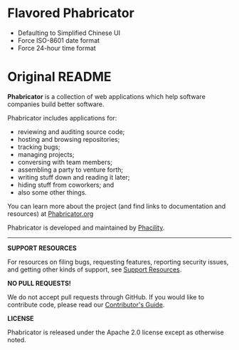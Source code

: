 # Flavored Phabricator

- Defaulting to Simplified Chinese UI
- Force ISO-8601 date format
- Force 24-hour time format

# Original README

**Phabricator** is a collection of web applications which help software companies build better software.

Phabricator includes applications for:

  - reviewing and auditing source code;
  - hosting and browsing repositories;
  - tracking bugs;
  - managing projects;
  - conversing with team members;
  - assembling a party to venture forth;
  - writing stuff down and reading it later;
  - hiding stuff from coworkers; and
  - also some other things.

You can learn more about the project (and find links to documentation and resources) at [Phabricator.org](http://phabricator.org)

Phabricator is developed and maintained by [Phacility](http://phacility.com).

----------

**SUPPORT RESOURCES**

For resources on filing bugs, requesting features, reporting security issues, and getting other kinds of support, see [Support Resources](https://secure.phabricator.com/book/phabricator/article/support/).

**NO PULL REQUESTS!**

We do not accept pull requests through GitHub. If you would like to contribute code, please read our [Contributor's Guide](https://secure.phabricator.com/book/phabcontrib/article/contributing_code/).

**LICENSE**

Phabricator is released under the Apache 2.0 license except as otherwise noted.
